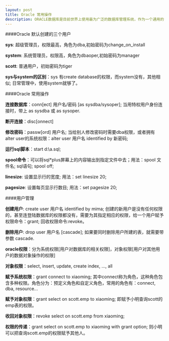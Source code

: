 ```yaml
---
layout: post 
title: Oracle 常用操作 
description: ORACLE数据库是目前世界上使用最为广泛的数据库管理系统，作为一个通用的数据库系统，它具有完整的数据管理功能；作为一个关系数据库，它是一个完备关系的产品；作为分布式数据库它实现了分布式处理功能。
---
```


####Oracle 默认创建的三个用户

<b>sys</b>: 超级管理员，权限最高，角色为dba,初始密码为change_on_install

<b>system</b>: 系统管理员，权限高，角色为dbaoper,初始密码为manager

<b>scott</b>: 普通用户，初始密码为tiger

<b>sys与system的区别</b>：sys 有create database的权限，而system没有，其他相似; 日常管理中，使用system就够了。

####Oracle 常用操作

<b>连接数据库</b>：conn[ect] 用户名/密码 [as sysdba/sysoper];   当用特权用户身份连接时，带上 as sysdba 或 as sysoper.

<b>断开连接</b>：disc[onnect]

<b>修改密码</b>：passw[ord] 用户名; 当给别人修改密码时需要dba权限，或者拥有alter user的系统权限：alter user 用户名 identified by 新密码;

<b>运行sql脚本</b>：start d:\a.sql;

<b>spool命令</b>：可以将sql*plus屏幕上的内容输出到指定文件中去；用法：spool 文件名; sql语句; spool off;

<b>linesize</b>: 设置显示行的宽度; 用法：set linesize 20;

<b>pagesize</b>: 设置每页显示行数目; 用法：set pagesize 20;

####用户管理

<b>创建用户</b>: create user 用户名 identified by mima; 创建的新用户是没有任何权限的，甚至连登陆数据库的权限都没有，需要为其指定相应的权限，给一个用户赋予权限命令：grant; 回收权限命令:revoke。

<b>删除用户</b>: drop user 用户名 [cascade]; 如果要同时删除用户所建的表，就需要带参数 cascade.

<b>oracle权限</b>：分为系统权限[用户对数据库的相关权限]，对象权限[用户对其他用户的数据对象操作的权限]

<b>对象权限</b>：select, insert, update, create index, ..., all

<b>赋予系统权限</b>：grant connect to xiaoming; 其中connect称为角色，这种角色包含多种权限。角色分为：预定义角色和自定义角色，常用的角色有：connect, dba, resource...

<b>赋予对象权限</b>：grant select on scott.emp to xiaoming; 即赋予小明查询scott的emp表的权限。

<b>收回对象权限</b>：revoke select on scott.emp from xiaoming;

<b>权限的传递</b>：grant select on scott.emp to xiaoming with grant option; 则小明可以把查询scott.emp的权限赋予其他人。

